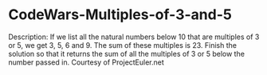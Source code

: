 # CodeWars-Multiples-of-3-and-5
Description:  If we list all the natural numbers below 10 that are multiples of 3 or 5, we get 3, 5, 6 and 9. The sum of these multiples is 23.  Finish the solution so that it returns the sum of all the multiples of 3 or 5 below the number passed in.  Courtesy of ProjectEuler.net
